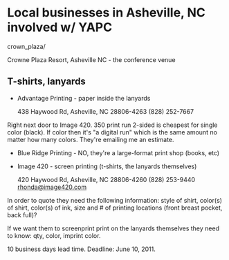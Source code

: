 # Local businesses in Asheville, NC involved w/ YAPC

crown_plaza/

Crowne Plaza Resort, Asheville NC -  the conference venue

## T-shirts, lanyards

* Advantage Printing - paper inside the lanyards

    438 Haywood Rd, Asheville, NC 28806-4263
    (828) 252-7667

Right next door to Image 420. 350 print run 2-sided is cheapest for single color (black).
If color then it's "a digital run" which is the same amount no matter how many colors.
They're emailing me an estimate.

* Blue Ridge Printing - NO, they're a large-format print shop (books, etc)
* Image 420 - screen printing (t-shirts, the lanyards themselves)

    420 Haywood Rd, Asheville, NC 28806-4260
    (828) 253-9440
    rhonda@image420.com

In order to quote they need the following information: style of shirt, color(s)
of shirt, color(s) of ink, size and # of printing locations (front breast pocket, back
full)?

If we want them to screenprint print on the lanyards themselves they need to know: 
qty, color, imprint color.

10 business days lead time. Deadline: June 10, 2011.
 
